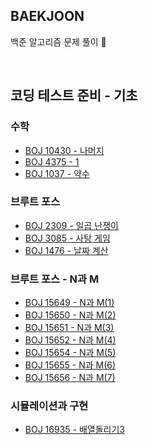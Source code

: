 ## BAEKJOON
백준 알고리즘 문제 풀이 🥰

<br>

## 코딩 테스트 준비 - 기초

### 수학
- [BOJ 10430 - 나머지](./Baekjoon/src/Math/BJ10430.java)
- [BOJ 4375 - 1 ](./Baekjoon/src/Math/BJ4375.java)
- [BOJ 1037 - 약수 ](./Baekjoon/src/Math/Bj1037.java)

### 브루트 포스
- [BOJ 2309 - 일곱 난쟁이 ](./Baekjoon/src/BruteForce/BJ2309.java)
- [BOJ 3085 - 사탕 게임 ](./Baekjoon/src/BruteForce/BJ3085.java)
- [BOJ 1476 - 날짜 계산 ](./Baekjoon/src/BruteForce/BJ1476.java)

### 브루트 포스 - N과 M
- [BOJ 15649 - N과 M(1) ](./Baekjoon/src/BruteForce/NAndM/BJ15649.java)
- [BOJ 15650 - N과 M(2) ](./Baekjoon/src/BruteForce/NAndM/BJ15650.java)
- [BOJ 15651 - N과 M(3) ](./Baekjoon/src/BruteForce/NAndM/BJ15651.java)
- [BOJ 15652 - N과 M(4) ](./Baekjoon/src/BruteForce/NAndM/BJ15652.java)
- [BOJ 15654 - N과 M(5) ](./Baekjoon/src/BruteForce/NAndM/BJ15654.java)
- [BOJ 15655 - N과 M(6) ](./Baekjoon/src/BruteForce/NAndM/BJ15655.java)
- [BOJ 15656 - N과 M(7) ](./Baekjoon/src/BruteForce/NAndM/BJ15656.java)


### 시뮬레이션과 구현
- [BOJ 16935 - 배열돌리기3](./Baekjoon/src/simulAndimpl/BJ16935.java)


